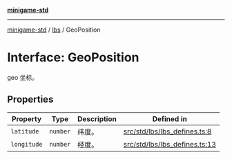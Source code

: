 [**minigame-std**](../../../README.md)

***

[minigame-std](../../../README.md) / [lbs](../README.md) / GeoPosition

# Interface: GeoPosition

geo 坐标。

## Properties

| Property | Type | Description | Defined in |
| ------ | ------ | ------ | ------ |
| `latitude` | `number` | 纬度。 | [src/std/lbs/lbs\_defines.ts:8](https://github.com/JiangJie/minigame-std/blob/ddafbfd7359780ec38a81aeff021a80d33e07eb0/src/std/lbs/lbs_defines.ts#L8) |
| `longitude` | `number` | 经度。 | [src/std/lbs/lbs\_defines.ts:13](https://github.com/JiangJie/minigame-std/blob/ddafbfd7359780ec38a81aeff021a80d33e07eb0/src/std/lbs/lbs_defines.ts#L13) |

